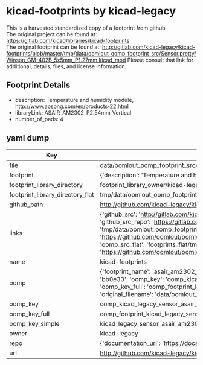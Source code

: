 # kicad-footprints by kicad-legacy  
This is a harvested standardized copy of a footprint from github.  
The original project can be found at:  
https://gitlab.com/kicad/libraries/kicad-footprints  
The original footprint can be found at:
http://gitlab.com/kicad-legacy/kicad-footprints/blob/master/tmp/data/oomlout_oomp_footprint_src/Sensor.pretty/Winson_GM-402B_5x5mm_P1.27mm.kicad_mod
Please consult that link for additional, details, files, and license information.  
## Footprint Details
* description: Temperature and humidity module, http://www.aosong.com/en/products-22.html  
* libraryLink: ASAIR_AM2302_P2.54mm_Vertical  
* number_of_pads: 4  
## yaml dump  
| Key | Value |  
| --- | --- |  
| file | data/oomlout_oomp_footprint_src/kicad-footprints/Sensor.pretty/ASAIR_AM2302_P2.54mm_Vertical.kicad_mod |  
| footprint | {'description': 'Temperature and humidity module, http://www.aosong.com/en/products-22.html', 'libraryLink': 'ASAIR_AM2302_P2.54mm_Vertical', 'number_of_pads': 4} |  
| footprint_library_directory | footprint_library_owner/kicad-legacy_kicad-footprints |  
| footprint_library_directory_flat | tmp/data/oomlout_oomp_footprint_src/footprints_flat/kicad_legacy_sensor_asair_am2302_p2_54mm_vertical/working |  
| github_path | http://github.com/kicad-legacy/kicad-footprints/blob/master/tmp/data/oomlout_oomp_footprint_src/Sensor.pretty/ASAIR_AM2302_P2.54mm_Vertical.kicad_mod |  
| links | {'github_src': 'http://gitlab.com/kicad-legacy/kicad-footprints/blob/master/tmp/data/oomlout_oomp_footprint_src/Sensor.pretty/Winson_GM-402B_5x5mm_P1.27mm.kicad_mod', 'github_src_repo': 'https://gitlab.com/kicad/libraries/kicad-footprints', 'oomp_bot': 'tmp/data/oomlout_oomp_footprint_src/footprints/kicad_legacy_sensor_asair_am2302_p2_54mm_vertical/working', 'oomp_bot_github': 'https://github.com/oomlout/oomlout_oomp_footprint_bot/tree/main/tmp/data/oomlout_oomp_footprint_src/footprints/kicad_legacy_sensor_asair_am2302_p2_54mm_vertical/working', 'oomp_src_flat': 'footprints_flat/tmp/data/oomlout_oomp_footprint_src/footprints_flat/kicad_legacy_sensor_asair_am2302_p2_54mm_vertical/working', 'oomp_src_flat_github': 'https://github.com/oomlout/oomlout_oomp_footprint_src/tree/main/tmp/data/oomlout_oomp_footprint_src/footprints_flat/kicad_legacy_sensor_asair_am2302_p2_54mm_vertical/working'} |  
| name | kicad-footprints |  
| oomp | {'footprint_name': 'asair_am2302_p2_54mm_vertical', 'library_name': 'sensor', 'md5': 'bb0e33503edf911543eaca451567d56a', 'md5_10': 'bb0e33503e', 'md5_5': 'bb0e3', 'md5_6': 'bb0e33', 'oomp_key': 'oomp_kicad_legacy_sensor_asair_am2302_p2_54mm_vertical', 'oomp_key_extra': 'oomp_footprint_kicad_legacy_sensor_asair_am2302_p2_54mm_vertical', 'oomp_key_full': 'oomp_footprint_kicad_legacy_sensor_asair_am2302_p2_54mm_vertical_bb0e33', 'oomp_key_simple': 'kicad_legacy_sensor_asair_am2302_p2_54mm_vertical', 'original_filename': 'data/oomlout_oomp_footprint_src/kicad-footprints/Sensor.pretty/ASAIR_AM2302_P2.54mm_Vertical.kicad_mod', 'owner_name': 'kicad_legacy'} |  
| oomp_key | oomp_kicad_legacy_sensor_asair_am2302_p2_54mm_vertical |  
| oomp_key_full | oomp_footprint_kicad_legacy_sensor_asair_am2302_p2_54mm_vertical |  
| oomp_key_simple | kicad_legacy_sensor_asair_am2302_p2_54mm_vertical |  
| owner | kicad-legacy |  
| repo | {'documentation_url': 'https://docs.github.com/rest/repos/repos#get-a-repository', 'message': 'Not Found'} |  
| url | http://github.com/kicad-legacy/kicad-footprints |  

